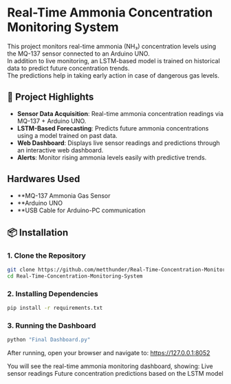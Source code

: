 # Real-Time Ammonia Concentration Monitoring System

This project monitors real-time ammonia (NH₃) concentration levels using the MQ-137 sensor connected to an Arduino UNO.  
In addition to live monitoring, an LSTM-based model is trained on historical data to predict future concentration trends.  
The predictions help in taking early action in case of dangerous gas levels.

## 🌟 Project Highlights

- **Sensor Data Acquisition**: Real-time ammonia concentration readings via MQ-137 + Arduino UNO.
- **LSTM-Based Forecasting**: Predicts future ammonia concentrations using a model trained on past data.
- **Web Dashboard**: Displays live sensor readings and predictions through an interactive web dashboard.
- **Alerts**: Monitor rising ammonia levels easily with predictive trends.

## Hardwares Used

- **MQ-137 Ammonia Gas Sensor
- **Arduino UNO
- **USB Cable for Arduino-PC communication

## 📦 Installation

### 1. Clone the Repository

```bash
git clone https://github.com/metthunder/Real-Time-Concentration-Monitoring-System
cd Real-Time-Concentration-Monitoring-System
```

### 2. Installing Dependencies

```bash
pip install -r requirements.txt
```

### 3. Running the Dashboard

```bash
python "Final Dashboard.py"
```

After running, open your browser and navigate to: https://127.0.0.1:8052

You will see the real-time ammonia monitoring dashboard, showing:
Live sensor readings
Future concentration predictions based on the LSTM model
